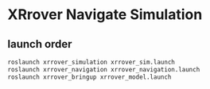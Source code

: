 # XRrover Navigate Simulation

## launch order

```bash
roslaunch xrrover_simulation xrrover_sim.launch
roslaunch xrrover_navigation xrrover_navigation.launch
roslaunch xrrover_bringup xrrover_model.launch
```
